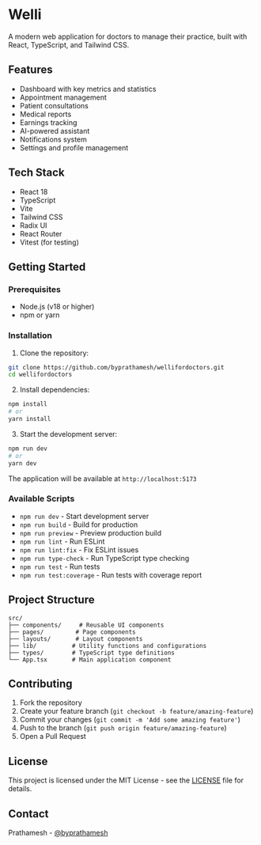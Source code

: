 # Welli

A modern web application for doctors to manage their practice, built with React, TypeScript, and Tailwind CSS.

## Features

- Dashboard with key metrics and statistics
- Appointment management
- Patient consultations
- Medical reports
- Earnings tracking
- AI-powered assistant
- Notifications system
- Settings and profile management

## Tech Stack

- React 18
- TypeScript
- Vite
- Tailwind CSS
- Radix UI
- React Router
- Vitest (for testing)

## Getting Started

### Prerequisites

- Node.js (v18 or higher)
- npm or yarn

### Installation

1. Clone the repository:
```bash
git clone https://github.com/byprathamesh/wellifordoctors.git
cd wellifordoctors
```

2. Install dependencies:
```bash
npm install
# or
yarn install
```

3. Start the development server:
```bash
npm run dev
# or
yarn dev
```

The application will be available at `http://localhost:5173`

### Available Scripts

- `npm run dev` - Start development server
- `npm run build` - Build for production
- `npm run preview` - Preview production build
- `npm run lint` - Run ESLint
- `npm run lint:fix` - Fix ESLint issues
- `npm run type-check` - Run TypeScript type checking
- `npm run test` - Run tests
- `npm run test:coverage` - Run tests with coverage report

## Project Structure

```
src/
├── components/     # Reusable UI components
├── pages/         # Page components
├── layouts/       # Layout components
├── lib/          # Utility functions and configurations
├── types/        # TypeScript type definitions
└── App.tsx       # Main application component
```

## Contributing

1. Fork the repository
2. Create your feature branch (`git checkout -b feature/amazing-feature`)
3. Commit your changes (`git commit -m 'Add some amazing feature'`)
4. Push to the branch (`git push origin feature/amazing-feature`)
5. Open a Pull Request

## License

This project is licensed under the MIT License - see the [LICENSE](LICENSE) file for details.

## Contact

Prathamesh - [@byprathamesh](https://github.com/byprathamesh)
